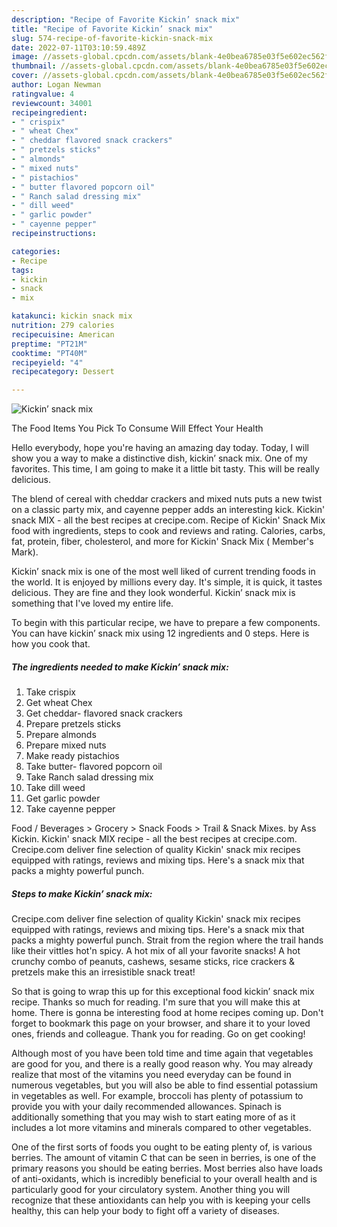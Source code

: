 ```yaml
---
description: "Recipe of Favorite Kickin’ snack mix"
title: "Recipe of Favorite Kickin’ snack mix"
slug: 574-recipe-of-favorite-kickin-snack-mix
date: 2022-07-11T03:10:59.489Z
image: //assets-global.cpcdn.com/assets/blank-4e0bea6785e03f5e602ec562f230caae08da540cada707380b4fe1bbebba43da.png
thumbnail: //assets-global.cpcdn.com/assets/blank-4e0bea6785e03f5e602ec562f230caae08da540cada707380b4fe1bbebba43da.png
cover: //assets-global.cpcdn.com/assets/blank-4e0bea6785e03f5e602ec562f230caae08da540cada707380b4fe1bbebba43da.png
author: Logan Newman
ratingvalue: 4
reviewcount: 34001
recipeingredient:
- " crispix"
- " wheat Chex"
- " cheddar flavored snack crackers"
- " pretzels sticks"
- " almonds"
- " mixed nuts"
- " pistachios"
- " butter flavored popcorn oil"
- " Ranch salad dressing mix"
- " dill weed"
- " garlic powder"
- " cayenne pepper"
recipeinstructions:

categories:
- Recipe
tags:
- kickin
- snack
- mix

katakunci: kickin snack mix 
nutrition: 279 calories
recipecuisine: American
preptime: "PT21M"
cooktime: "PT40M"
recipeyield: "4"
recipecategory: Dessert

---
```



![Kickin’ snack mix](//assets-global.cpcdn.com/assets/blank-4e0bea6785e03f5e602ec562f230caae08da540cada707380b4fe1bbebba43da.png)

The Food Items You Pick To Consume Will Effect Your Health

Hello everybody, hope you're having an amazing day today. Today, I will show you a way to make a distinctive dish, kickin’ snack mix. One of my favorites. This time, I am going to make it a little bit tasty. This will be really delicious.

The blend of cereal with cheddar crackers and mixed nuts puts a new twist on a classic party mix, and cayenne pepper adds an interesting kick. Kickin&#39; snack MIX - all the best recipes at crecipe.com. Recipe of Kickin&#39; Snack Mix food with ingredients, steps to cook and reviews and rating. Calories, carbs, fat, protein, fiber, cholesterol, and more for Kickin&#39; Snack Mix ( Member&#39;s Mark).

Kickin’ snack mix is one of the most well liked of current trending foods in the world. It is enjoyed by millions every day. It's simple, it is quick, it tastes delicious. They are fine and they look wonderful. Kickin’ snack mix is something that I've loved my entire life.


To begin with this particular recipe, we have to prepare a few components. You can have kickin’ snack mix using 12 ingredients and 0 steps. Here is how you cook that.

<!--inarticleads1-->

##### The ingredients needed to make Kickin’ snack mix:

1. Take  crispix
1. Get  wheat Chex
1. Get  cheddar- flavored snack crackers
1. Prepare  pretzels sticks
1. Prepare  almonds
1. Prepare  mixed nuts
1. Make ready  pistachios
1. Take  butter- flavored popcorn oil
1. Take  Ranch salad dressing mix
1. Take  dill weed
1. Get  garlic powder
1. Take  cayenne pepper


Food / Beverages &gt; Grocery &gt; Snack Foods &gt; Trail &amp; Snack Mixes. by Ass Kickin. Kickin&#39; snack MIX recipe - all the best recipes at crecipe.com. Crecipe.com deliver fine selection of quality Kickin&#39; snack mix recipes equipped with ratings, reviews and mixing tips. Here&#39;s a snack mix that packs a mighty powerful punch. 

<!--inarticleads2-->

##### Steps to make Kickin’ snack mix:



Crecipe.com deliver fine selection of quality Kickin&#39; snack mix recipes equipped with ratings, reviews and mixing tips. Here&#39;s a snack mix that packs a mighty powerful punch. Strait from the region where the trail hands like their vittles hot&#39;n spicy. A hot mix of all your favorite snacks! A hot crunchy combo of peanuts, cashews, sesame sticks, rice crackers &amp; pretzels make this an irresistible snack treat! 

So that is going to wrap this up for this exceptional food kickin’ snack mix recipe. Thanks so much for reading. I'm sure that you will make this at home. There is gonna be interesting food at home recipes coming up. Don't forget to bookmark this page on your browser, and share it to your loved ones, friends and colleague. Thank you for reading. Go on get cooking!

Although most of you have been told time and time again that vegetables are good for you, and there is a really good reason why. You may already realize that most of the vitamins you need everyday can be found in numerous vegetables, but you will also be able to find essential potassium in vegetables as well. For example, broccoli has plenty of potassium to provide you with your daily recommended allowances. Spinach is additionally something that you may wish to start eating more of as it includes a lot more vitamins and minerals compared to other vegetables.

One of the first sorts of foods you ought to be eating plenty of, is various berries. The amount of vitamin C that can be seen in berries, is one of the primary reasons you should be eating berries. Most berries also have loads of anti-oxidants, which is incredibly beneficial to your overall health and is particularly good for your circulatory system. Another thing you will recognize that these antioxidants can help you with is keeping your cells healthy, this can help your body to fight off a variety of diseases.
